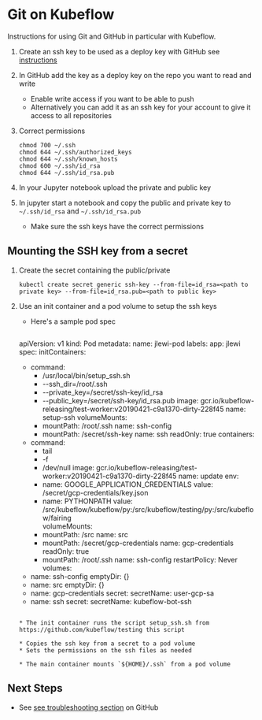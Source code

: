 # Git on Kubeflow

Instructions for using Git and GitHub in particular with Kubeflow.

1. Create an ssh key to be used as a deploy key with GitHub
   see [instructions](
   https://help.github.com/en/articles/generating-a-new-ssh-key-and-adding-it-to-the-ssh-agent)

1. In GitHub add the key as a deploy key on the repo you want
   to read and write

   * Enable write access if you want to be able to push
   * Alternatively you can add it as an ssh key for your account
     to give it access to all repositories

1. Correct permissions

    ```
    chmod 700 ~/.ssh
    chmod 644 ~/.ssh/authorized_keys
    chmod 644 ~/.ssh/known_hosts   
    chmod 600 ~/.ssh/id_rsa
    chmod 644 ~/.ssh/id_rsa.pub
    ```
1. In your Jupyter notebook upload the private and public key

1. In jupyter start a notebook and copy the public and private key to `~/.ssh/id_rsa` and `~/.ssh/id_rsa.pub`
   
   * Make sure the ssh keys have the correct permissions

## Mounting the SSH key from a secret

1. Create the secret containing the public/private
 
    ```
    kubectl create secret generic ssh-key --from-file=id_rsa=<path to private key> --from-file=id_rsa.pub=<path to public key>
    ```

1. Use an init container and a pod volume to setup the ssh keys

   * Here's a sample pod spec

     ```
   apiVersion: v1
   kind: Pod
   metadata:
     name: jlewi-pod
     labels:
       app: jlewi
   spec:
     initContainers:
     - command:
       - /usr/local/bin/setup_ssh.sh
       - --ssh_dir=/root/.ssh
       - --private_key=/secret/ssh-key/id_rsa
       - --public_key=/secret/ssh-key/id_rsa.pub
       image: gcr.io/kubeflow-releasing/test-worker:v20190421-c9a1370-dirty-228f45
       name: setup-ssh
       volumeMounts:
       - mountPath: /root/.ssh
         name: ssh-config
       - mountPath: /secret/ssh-key
         name: ssh
         readOnly: true
     containers:
     - command:
       - tail
       - -f 
       - /dev/null
       image: gcr.io/kubeflow-releasing/test-worker:v20190421-c9a1370-dirty-228f45
       name: update
       env:
       - name: GOOGLE_APPLICATION_CREDENTIALS
         value: /secret/gcp-credentials/key.json
       - name: PYTHONPATH
         value: /src/kubeflow/kubeflow/py:/src/kubeflow/testing/py:/src/kubeflow/fairing        
       volumeMounts:
       - mountPath: /src
         name: src
       - mountPath: /secret/gcp-credentials
         name: gcp-credentials
         readOnly: true
       - mountPath: /root/.ssh
         name: ssh-config
     restartPolicy: Never
     volumes:
     - name: ssh-config
       emptyDir: {}
     - name: src
       emptyDir: {}
     - name: gcp-credentials
       secret:
         secretName: user-gcp-sa
     - name: ssh
       secret:
         secretName: kubeflow-bot-ssh
     ```

   * The init container runs the script setup_ssh.sh from https://github.com/kubeflow/testing this script

     * Copies the ssh key from a secret to a pod volume
     * Sets the permissions on the ssh files as needed

   * The main container mounts `${HOME}/.ssh` from a pod volume 

## Next Steps

* See [see troubleshooting section](https://help.github.com/en/articles/error-permission-denied-publickey) on GitHub